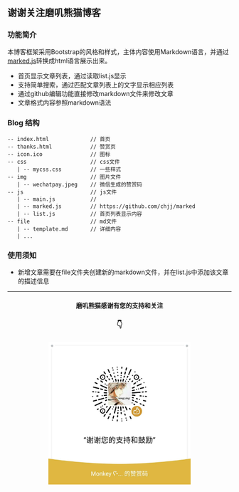 ## 谢谢关注磨叽熊猫博客

### 功能简介

本博客框架采用Bootstrap的风格和样式，主体内容使用Markdown语言，并通过[marked.js](https://github.com/chjj/marked)转换成html语言展示出来。

+ 首页显示文章列表，通过读取list.js显示
+ 支持简单搜索，通过匹配文章列表上的文字显示相应列表
+ 通过github编辑功能直接修改markdown文件来修改文章
+ 文章格式内容参照markdown语法

### Blog 结构

```
-- index.html             // 首页
-- thanks.html            // 赞赏页
-- icon.ico               // 图标
-- css                    // css文件
   | -- mycss.css         // 一些样式
-- img                    // 图片文件
   | -- wechatpay.jpeg    // 微信生成的赞赏码
-- js                     // js文件
   | -- main.js           // 
   | -- marked.js         // https://github.com/chjj/marked
   | -- list.js           // 首页列表显示内容
-- file                   // md文件
   | -- template.md       // 详细内容
   | ...
```

### 使用须知

+ 新增文章需要在file文件夹创建新的markdown文件，并在list.js中添加该文章的描述信息

<center><hr><h4>磨叽熊猫感谢有您的支持和关注<h4><h3>👇<h3><img src="img/wechatpay.jpeg" width="320" height="320" /></center>
